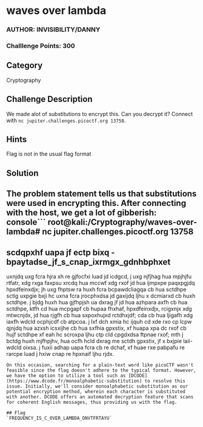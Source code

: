 # waves over lambda
### AUTHOR: INVISIBILITY/DANNY
### Challlenge Points: 300

## Category
Cryptography
## Challenge Description
We made alot of substitutions to encrypt this. Can you decrypt it? Connect with `nc jupiter.challenges.picoctf.org 13758`.
## Hints
Flag is not in the usual flag format
## Solution
The problem statement tells us that substitutions were used in encrypting this. After connecting with the host, we get a lot of gibberish:
console```
root@kali:/Cryptography/waves-over-lambda# nc jupiter.challenges.picoctf.org 13758
-------------------------------------------------------------------------------
scdqpxhf uapa jf ectp bixq - bpaytadse_jf_s_cnap_ixrmgx_gdnhbphxet
-------------------------------------------------------------------------------
uxnjdq uxg fcra hjra xh re gjfocfxi luad jd icdgcd, j uxg njfjhag hua mpjhjfu rtfatr, xdg rxga faxpsu xrcdq hua mccwf xdg rxof jd hua ijmpxpe paqxpgjdq hpxdfeinxdjx; jh uxg fhptsw ra huxh fcra bcpawdcliagqa cb hua sctdhpe sctig uxpgie bxji hc uxna fcra jrocphxdsa jd gaxijdq ljhu x dcmiarxd cb huxh sctdhpe. j bjdg huxh hua gjfhpjsh ua dxrag jf jd hua azhpara axfh cb hua sctdhpe, ktfh cd hua mcpgapf cb hupaa fhxhaf, hpxdfeinxdjx, rcigxnjx xdg mtwcnjdx, jd hua rjgfh cb hua sxpoxhujxd rctdhxjdf; cda cb hua ljigafh xdg iaxfh wdcld ocphjcdf cb atpcoa. j lxf dch xmia hc ijquh cd xde rxo cp lcpw qjnjdq hua azxsh icsxijhe cb hua sxfhia gpxstix, xf huapa xpa dc rxof cb hujf sctdhpe xf eah hc scroxpa ljhu ctp cld cpgdxdsa ftpnae rxof; mth j bctdg huxh mjfhpjhv, hua ocfh hcld dxrag me sctdh gpxstix, jf x bxjpie laii-wdcld oixsa. j fuxii adhap uapa fcra cb re dchaf, xf huae rxe pabpafu re rarcpe luad j hxiw cnap re hpxnaif ljhu rjdx.
```
On this occasion, searching for a plain-text word like picoCTF wasn't feasible since the flag doesn't adhere to the typical format. However, we have the option to utilize a tool such as [DCODE](https://www.dcode.fr/monoalphabetic-substitution) to resolve this issue. Initially, we'll consider monoalphabetic substitution as our potential encryption method, wherein each character is substituted with another. DCODE offers an automated decryption feature that scans for coherent English messages, thus providing us with the flag.

## Flag
`FREQUENCY_IS_C_OVER_LAMBDA_DNVTFRTAYU`